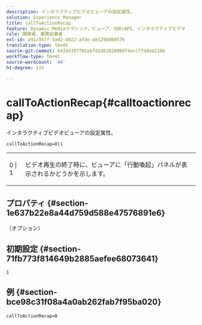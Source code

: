 ```yaml
---
description: インタラクティブビデオビューアの設定属性。
solution: Experience Manager
title: callToActionRecap
feature: Dynamic Mediaクラシック，ビューア，SDK/API，インタラクティブビデオ
role: 開発者、業務従事者
exl-id: a91c957f-5ad2-4022-afde-de129b060576
translation-type: tm+mt
source-git-commit: b4344397f82eb7d2d61020909f4acc7fddea210b
workflow-type: tm+mt
source-wordcount: '44'
ht-degree: 11%

---
```


# callToActionRecap{#calltoactionrecap}

インタラクティブビデオビューアの設定属性。

`callToActionRecap=0|1`

<table id="table_441553CD34C94A58A9D7CBF772DEDDB6"> 
 <tbody> 
  <tr> 
   <td colname="col1"> <p> <span class="codeph"> 0 | 1</span> </p> </td> 
   <td colname="col2"> <p> ビデオ再生の終了時に、ビューアに「行動喚起」パネルが表示されるかどうかを示します。 </p> </td> 
  </tr> 
 </tbody> 
</table>

## プロパティ {#section-1e637b22e8a44d759d588e47576891e6}

（オプション）

## 初期設定 {#section-71fb773f814649b2885aefee68073641}

`1`

## 例 {#section-bce98c31f08a4a0ab262fab7f95ba020}

```
callToActionRecap=0
```
